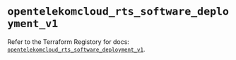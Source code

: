 # `opentelekomcloud_rts_software_deployment_v1`

Refer to the Terraform Registory for docs: [`opentelekomcloud_rts_software_deployment_v1`](https://registry.terraform.io/providers/opentelekomcloud/opentelekomcloud/1.35.9/docs/resources/rts_software_deployment_v1).
